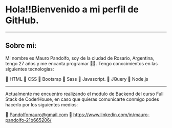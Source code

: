 # Hola!!Bienvenido a mi perfil de GitHub.
-----------------------------------------------------------------------------------------------------------------------------------------------------------------------------------
## Sobre mi:

Mi nombre es Mauro Pandolfo, soy de la ciudad de Rosario, Argentina, tengo 27 años y me encanta programar 🤠🤠.
Tengo conocimientos en las siguientes tecnologias:

🔰 HTML
🔰 CSS
🔰 Bootsrap
🔰 Sass
🔰 Javascript.
🔰 JQuery
🔰 Node.js

-----------------------------------------------------------------------------------------------------------------------------------------------------------------------------------
Actualmente me encuentro realizando el modulo de Backend del curso Full Stack de CoderHouse,
en caso que quieras comunicarte conmigo podes hacerlo por los siguientes medios:

🔰 Pandolfomauro@gmail.com
🔰 https://www.linkedin.com/in/mauro-pandolfo-21b665206/

